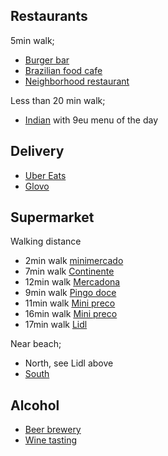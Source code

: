 
## Restaurants

5min walk;
- [Burger bar](https://www.google.com/maps/place/Burru's+slow+meat/)
- [Brazilian food cafe](https://www.google.com/maps/place/Taska+do+Brazuca+-+Caf%C3%A9+e+Restaurante+Brasileiro/@41.1803545,-8.6780251,18.61z)
- [Neighborhood restaurant](https://www.google.com/maps/place/Mister+Bombastic/@41.180745,-8.6790852,18z)

Less than 20 min walk;
- [Indian](https://www.google.com/maps/place/Masala+Magic+Indian+Tandoori+Resturante/@41.1790139,-8.6897204,19.57z) with 9eu menu of the day

## Delivery

- [Uber Eats](https://www.ubereats.com/pt-en/feed?diningMode=DELIVERY&pl=JTdCJTIyYWRkcmVzcyUyMiUzQSUyMlIuJTIwQXVzdHIlQzMlQTFsaWFzJTIwMzQwJTIyJTJDJTIycmVmZXJlbmNlJTIyJTNBJTIyQ2hJSnV3eVJOa1J2SkEwUklSMWk2UGdTUk1zJTIyJTJDJTIycmVmZXJlbmNlVHlwZSUyMiUzQSUyMmdvb2dsZV9wbGFjZXMlMjIlMkMlMjJsYXRpdHVkZSUyMiUzQTQxLjE4MTE2JTJDJTIybG9uZ2l0dWRlJTIyJTNBLTguNjc1NDc2JTdE)
- [Glovo](https://glovoapp.com/pt/en/porto/)

## Supermarket

Walking distance
- 2min walk [minimercado](https://www.google.com/maps/place/Minimercado+costa/@41.1798356,-8.676346,19.49z)
- 7min walk [Continente](https://www.google.com/maps/place/Continente+Bom+Dia/@41.1790924,-8.6808559,18.2z)
- 12min walk [Mercadona](https://www.google.com/maps/place/Mercadona/@41.1790924,-8.6808559,18.2z)
- 9min walk [Pingo doce](https://www.google.com/maps/place/Pingo+Doce+Matosinhos+-+Afonso+Henriques/@41.1790924,-8.6808559,18.2z)
- 11min walk [Mini preco](https://www.google.com/maps/place/Minipreco/@41.1848454,-8.6811076,20.07z)
- 16min walk [Mini preco](https://www.google.com/maps/place/Minipre%C3%A7o/@41.1788283,-8.6887917,19.05z)
- 17min walk [Lidl](https://www.google.com/maps/place/Lidl+Matosinhos+Sul/@41.1791595,-8.6918538,19.66z)

Near beach;
- North, see Lidl above
- [South](https://www.google.com/maps/place/Pingo+Doce+-+Matosinhos+Brito+e+Cunha/@41.1762882,-8.6894371,18.42z/)

## Alcohol

- [Beer brewery](https://www.cervejacolossus.pt/home)
- [Wine tasting](https://blog.winetourismportugal.com/10-wine-tours-you-cant-miss-in-porto)

